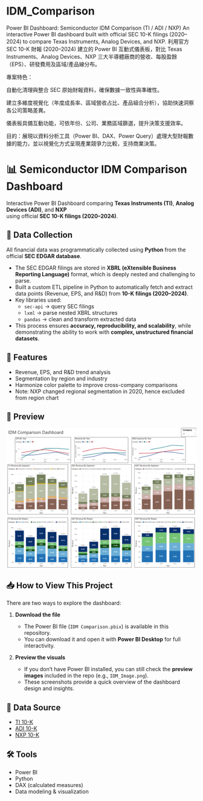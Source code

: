 # IDM_Comparison
Power BI Dashboard: Semiconductor IDM Comparison (TI / ADI / NXP) An interactive Power BI dashboard built with official SEC 10-K filings (2020–2024) to compare Texas Instruments, Analog Devices, and NXP.
利用官方 SEC 10-K 財報 (2020–2024) 建立的 Power BI 互動式儀表板，對比 Texas Instruments、Analog Devices、NXP 三大半導體廠商的營收、每股盈餘（EPS）、研發費用及區域/產品線分布。

專案特色：

自動化清理與整合 SEC 原始財報資料，確保數據一致性與準確性。

建立多維度視覺化（年度成長率、區域營收占比、產品組合分析），協助快速洞察各公司策略差異。

儀表板具備互動功能，可依年份、公司、業務區域篩選，提升決策支援效率。

目的：展現以資料分析工具（Power BI、DAX、Power Query）處理大型財報數據的能力，並以視覺化方式呈現產業競爭力比較，支持商業決策。

# 📊 Semiconductor IDM Comparison Dashboard

Interactive Power BI Dashboard comparing **Texas Instruments (TI)**, **Analog Devices (ADI)**, and **NXP**  
using official **SEC 10-K filings (2020–2024)**.

## 🐍 Data Collection  
All financial data was programmatically collected using **Python** from the official **SEC EDGAR database**.  

- The SEC EDGAR filings are stored in **XBRL (eXtensible Business Reporting Language)** format, which is deeply nested and challenging to parse.  
- Built a custom ETL pipeline in Python to automatically fetch and extract data points (Revenue, EPS, and R&D) from **10-K filings (2020–2024)**.  
- Key libraries used:  
  - `sec-api` → query SEC filings  
  - `lxml` → parse nested XBRL structures  
  - `pandas` → clean and transform extracted data  
- This process ensures **accuracy, reproducibility, and scalability**, while demonstrating the ability to work with **complex, unstructured financial datasets**.
  
## 🔎 Features
- Revenue, EPS, and R&D trend analysis
- Segmentation by region and industry
- Harmonize color palette to improve cross-company comparisons
- Note: NXP changed regional segmentation in 2020, hence excluded from region chart

## 📂 Preview
![Dashboard Screenshot](https://github.com/chen7io/IDM_Comparison/blob/main/IDM_Comparison_Image.png)

## 📥 How to View This Project  

There are two ways to explore the dashboard:  

1. **Download the file**  
   - The Power BI file (`IDM Comparison.pbix`) is available in this repository.  
   - You can download it and open it with **Power BI Desktop** for full interactivity.  

2. **Preview the visuals**  
   - If you don’t have Power BI installed, you can still check the **preview images** included in the repo (e.g., `IDM_Image.png`).  
   - These screenshots provide a quick overview of the dashboard design and insights.  

## 📑 Data Source
- [TI 10-K](https://investor.ti.com/financial-information/sec-filings)
- [ADI 10-K](https://investor.analog.com/financial-information/sec-filings)
- [NXP 10-K](https://investors.nxp.com/financials/sec-filings)

## 🛠 Tools
- Power BI
- Python
- DAX (calculated measures)
- Data modeling & visualization
